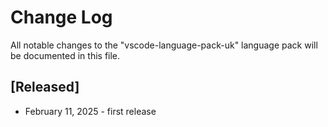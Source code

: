 # Change Log
All notable changes to the "vscode-language-pack-uk" language pack will be documented in this file.

## [Released]
* February 11, 2025 - first release

